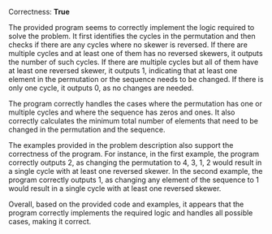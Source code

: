 Correctness: **True**

The provided program seems to correctly implement the logic required to solve the problem. It first identifies the cycles in the permutation and then checks if there are any cycles where no skewer is reversed. If there are multiple cycles and at least one of them has no reversed skewers, it outputs the number of such cycles. If there are multiple cycles but all of them have at least one reversed skewer, it outputs 1, indicating that at least one element in the permutation or the sequence needs to be changed. If there is only one cycle, it outputs 0, as no changes are needed.

The program correctly handles the cases where the permutation has one or multiple cycles and where the sequence has zeros and ones. It also correctly calculates the minimum total number of elements that need to be changed in the permutation and the sequence.

The examples provided in the problem description also support the correctness of the program. For instance, in the first example, the program correctly outputs 2, as changing the permutation to 4, 3, 1, 2 would result in a single cycle with at least one reversed skewer. In the second example, the program correctly outputs 1, as changing any element of the sequence to 1 would result in a single cycle with at least one reversed skewer.

Overall, based on the provided code and examples, it appears that the program correctly implements the required logic and handles all possible cases, making it correct.